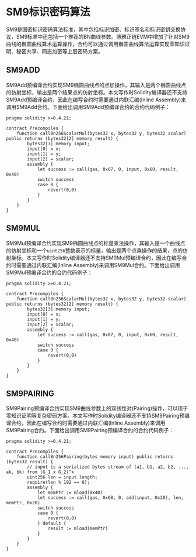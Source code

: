 # SM9标识密码算法

SM9是国密标识密码算法标准，其中包括标识加密、标识签名和标识密钥交换协议，SM9标准中还包括一个推荐的BN曲线参数。博雅正链EVM中增加了针对SM9曲线的椭圆曲线算术运算操作，合约可以通过调用椭圆曲线算法运算实现零知识证明、秘密共享、同态加密等上层密码方案。

## SM9ADD

SM9Add预编译合约实现SM9椭圆曲线点的点加操作，其输入是两个椭圆曲线点的仿射坐标，输出是两个结果点的仿射坐标。本文写作时Solidity编译器还不支持SM9Add预编译合约，因此在编写合约时需要通过内联汇编(Inline Assembly)来调用SM9Add合约。下面给出调用SM9Add预编译合约的合约代码例子：

```solidity
pragma solidity >=0.4.21;

contract Precompiles {
    function callBn256ScalarMul(bytes32 x, bytes32 y, bytes32 scalar) public returns (bytes32[2] memory result) {
        bytes32[3] memory input;
        input[0] = x;
        input[1] = y;
        input[2] = scalar;
        assembly {
            let success := call(gas, 0x07, 0, input, 0x60, result, 0x40)
            switch success
            case 0 {
                revert(0,0)
            }
        }
    }
}
```

## SM9MUL

SM9Mul预编译合约实现SM9椭圆曲线点的标量乘法操作，其输入是一个曲线点的仿射坐标和一个`uint256`整数表示的标量，输出是两个点乘操作的结果，点的仿射坐标。本文写作时Solidity编译器还不支持SM9Mul预编译合约，因此在编写合约时需要通过内联汇编(Inline Assembly)来调用SM9Mul合约。下面给出调用SM9Mul预编译合约的合约代码例子：

```solidity
pragma solidity >=0.4.21;

contract Precompiles {
    function callBn256ScalarMul(bytes32 x, bytes32 y, bytes32 scalar) public returns (bytes32[2] memory result) {
        bytes32[3] memory input;
        input[0] = x;
        input[1] = y;
        input[2] = scalar;
        assembly {
            let success := call(gas, 0x07, 0, input, 0x60, result, 0x40)
            switch success
            case 0 {
                revert(0,0)
            }
        }
    }
}
```

## SM9PAIRING

SM9Pairing预编译合约实现SM9曲线参数上的双线性对(Pairing)操作，可以用于零知识证明等复杂密码方案。本文写作时Solidity编译器还不支持SM9Pairing预编译合约，因此在编写合约时需要通过内联汇编(Inline Assembly)来调用SM9Pairing合约。下面给出调用SM9Pairing预编译合约的合约代码例子：

```solidity
pragma solidity >=0.4.21;

contract Precompiles {
    function callBn256Pairing(bytes memory input) public returns (bytes32 result) {
        // input is a serialized bytes stream of (a1, b1, a2, b2, ..., ak, bk) from (G_1 x G_2)^k
        uint256 len = input.length;
        require(len % 192 == 0);
        assembly {
            let memPtr := mload(0x40)
            let success := call(gas, 0x08, 0, add(input, 0x20), len, memPtr, 0x20)
            switch success
            case 0 {
                revert(0,0)
            } default {
                result := mload(memPtr)
            }
        }
    }
}
```

